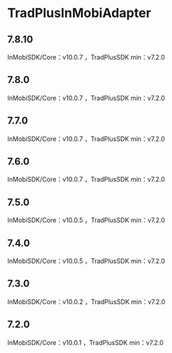 # TradPlusInMobiAdapter

## 7.8.10

InMobiSDK/Core：v10.0.7 ，TradPlusSDK min：v7.2.0

## 7.8.0

InMobiSDK/Core：v10.0.7 ，TradPlusSDK min：v7.2.0

## 7.7.0

InMobiSDK/Core：v10.0.7 ，TradPlusSDK min：v7.2.0

## 7.6.0

InMobiSDK/Core：v10.0.7 ，TradPlusSDK min：v7.2.0

## 7.5.0

InMobiSDK/Core：v10.0.5 ，TradPlusSDK min：v7.2.0

## 7.4.0

InMobiSDK/Core：v10.0.5 ，TradPlusSDK min：v7.2.0

## 7.3.0

InMobiSDK/Core：v10.0.2 ，TradPlusSDK min：v7.2.0

## 7.2.0

InMobiSDK/Core：v10.0.1 ，TradPlusSDK min：v7.2.0